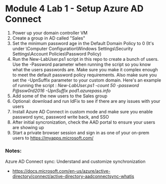 # Module 4 Lab 1 - Setup Azure AD Connect

1. Power up your domain controller VM
2. Create a group in AD called "Sales"
3. Set the minimum password age in the Default Domain Policy to 0 (It's under \Computer Configuration\Windows Settings\Security Settings\Account Policies\Password Policy)
4. Run the New-LabUser.ps1 script in this repo to create a bunch of users. Use the -Password parameter when running the script so you know what the users passwords are. Make sure you make it complex enough to meet the default password policy requirements. Also make sure you set the -UpnSuffix parameter to your custom domain. 
Here's an example of running the script : _New-LabUser.ps1 -count 50 -password P@ssw0rd2016 -UpnSuffix pod1.azurepass.info_
5. Add some of the new users to the Sales group
6. Optional: download and run IdFix to see if there are any issues with your users
7. Install Azure AD Connect in custom mode and make sure you enable password sync, password write back, and SSO
8. After initial syncronization, check the AAD portal to ensure your users are showing up
9. Start a private browser session and sign in as one of your on-prem users to https://myapps.microsoft.com/


### Notes:

Azure AD Connect sync: Understand and customize synchronization
* https://docs.microsoft.com/en-us/azure/active-directory/connect/active-directory-aadconnectsync-whatis
